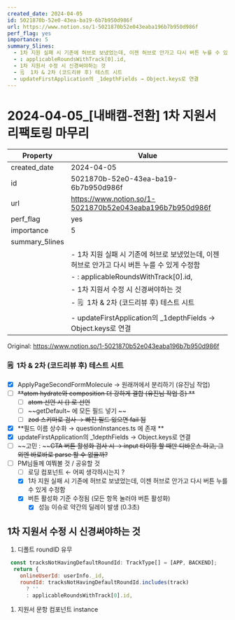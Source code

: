 ```yaml
---
created_date: 2024-04-05
id: 5021870b-52e0-43ea-ba19-6b7b950d986f
url: https://www.notion.so/1-5021870b52e043eaba196b7b950d986f
perf_flag: yes
importance: 5
summary_5lines:
  - 1차 지원 실패 시 기존에 허브로 보냈었는데, 이젠 허브로 안가고 다시 버튼 누를 수 있게 수정함
  - : applicableRoundsWithTrack[0].id,
  - 1차 지원서 수정 시 신경써야하는 것
  - 🗒️  1차 & 2차 (코드리뷰 후) 테스트 시트
  - updateFirstApplication의 _1depthFields → Object.keys로 연결
---
```


# 2024-04-05_[내배캠-전환] 1차 지원서 리팩토링 마무리

| Property | Value |
| --- | --- |
| created_date | 2024-04-05 |
| id | 5021870b-52e0-43ea-ba19-6b7b950d986f |
| url | https://www.notion.so/1-5021870b52e043eaba196b7b950d986f |
| perf_flag | yes |
| importance | 5 |
| summary_5lines | |
|  | - 1차 지원 실패 시 기존에 허브로 보냈었는데, 이젠 허브로 안가고 다시 버튼 누를 수 있게 수정함 |
|  | - : applicableRoundsWithTrack[0].id, |
|  | - 1차 지원서 수정 시 신경써야하는 것 |
|  | - 🗒️  1차 & 2차 (코드리뷰 후) 테스트 시트 |
|  | - updateFirstApplication의 _1depthFields → Object.keys로 연결 |

Original: https://www.notion.so/1-5021870b52e043eaba196b7b950d986f

### 🗒️  1차 & 2차 (코드리뷰 후) 테스트 시트
- [x] ApplyPageSecondFormMolecule → 원래꺼에서 분리하기 (유진님 작업)
- [ ] ~~**atom hydrate와 composition 더 강하게 결합 (유진님 작업 중) **~~
  - [ ] ~~atom 선언 시 {} 로 선언~~
  - [ ] ~~getDefault~ 에 모든 필드 넣기 ~~
  - [ ] ~~zod 스키마로 검사 → 빠진 필드 있으면 fail 됨~~
- [x] **필드 이름 상수화 → questionInstances.ts 에 존재 **
- [x] updateFirstApplication의 _1depthFields → Object.keys로 연결
- [ ] ~~고민 : ~~~~CTA 버튼 활성화 검사 시 → input 타이핑 할 때만 디바운스 하고, 그 외엔 바로바로 parse 할 수 없을까?~~
- [ ] PM님들께 여쭤볼 것 / 공유할 것
  - [ ] 로딩 컴포넌트 ← 어찌 생각하시는지 ? 
  - [x] 1차 지원 실패 시 기존에 허브로 보냈었는데, 이젠 허브로 안가고 다시 버튼 누를 수 있게 수정함
  - [x] 버튼 활성화 기준 수정됨 (모든 항목 눌러야 버튼 활성화) 
    - [x] 성능 이슈로 약간의 딜레이 발생 (0.3초) 

## 1차 지원서 수정 시 신경써야하는 것
1. 디폴트 roundID 유무
```javascript
 const tracksNotHavingDefaultRoundId: TrackType[] = [APP, BACKEND];
  return {
    onlineUserId: userInfo._id,
    roundId: tracksNotHavingDefaultRoundId.includes(track)
      ? ''
      : applicableRoundsWithTrack[0].id,
```
1. 지원서 문항 컴포넌트 instance
